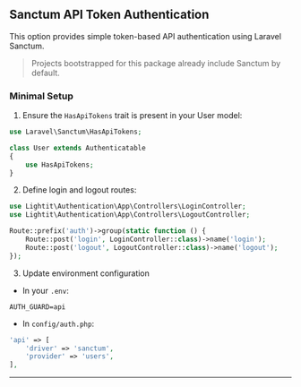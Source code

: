 ## Sanctum API Token Authentication

This option provides simple token-based API authentication using Laravel Sanctum.

> Projects bootstrapped for this package already include Sanctum by default.

### Minimal Setup

1. Ensure the `HasApiTokens` trait is present in your User model:

```php
use Laravel\Sanctum\HasApiTokens;

class User extends Authenticatable
{
    use HasApiTokens;
}
```

2. Define login and logout routes:

```php
use Lightit\Authentication\App\Controllers\LoginController;
use Lightit\Authentication\App\Controllers\LogoutController;

Route::prefix('auth')->group(static function () {
    Route::post('login', LoginController::class)->name('login');
    Route::post('logout', LogoutController::class)->name('logout');
});
```

3. Update environment configuration

- In your `.env`:

```dotenv
AUTH_GUARD=api
```

- In `config/auth.php`:

```php
'api' => [
    'driver' => 'sanctum',
    'provider' => 'users',
],
```
---

